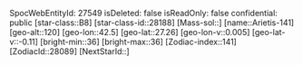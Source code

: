 ﻿---
location: [27.26,42.5,120]
type: Station
tags:
- astro/Star

---
SpocWebEntityId: 27549
isDeleted: false
isReadOnly: false
confidential: public
[star-class::B8]
[star-class-id::28188]
[Mass-sol::]
[name::Arietis-141]
[geo-alt::120]
[geo-lon::42.5]
[geo-lat::27.26]
[geo-lon-v::0.005]
[geo-lat-v::-0.11]
[bright-min::36]
[bright-max::36]
[Zodiac-index::141]
[ZodiacId::28089]
[NextStarId::]

